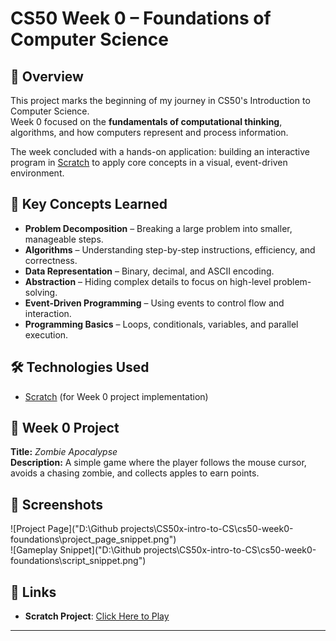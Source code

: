 # CS50 Week 0 – Foundations of Computer Science

## 📌 Overview
This project marks the beginning of my journey in CS50's Introduction to Computer Science.  
Week 0 focused on the **fundamentals of computational thinking**, algorithms, and how computers represent and process information.  

The week concluded with a hands-on application: building an interactive program in [Scratch](https://scratch.mit.edu/) to apply core concepts in a visual, event-driven environment.

## 🎯 Key Concepts Learned
- **Problem Decomposition** – Breaking a large problem into smaller, manageable steps.
- **Algorithms** – Understanding step-by-step instructions, efficiency, and correctness.
- **Data Representation** – Binary, decimal, and ASCII encoding.
- **Abstraction** – Hiding complex details to focus on high-level problem-solving.
- **Event-Driven Programming** – Using events to control flow and interaction.
- **Programming Basics** – Loops, conditionals, variables, and parallel execution.

## 🛠️ Technologies Used
- [Scratch](https://scratch.mit.edu/) (for Week 0 project implementation)

## 🚀 Week 0 Project
**Title:** *Zombie Apocalypse*  
**Description:** A simple game where the player follows the mouse cursor, avoids a chasing zombie, and collects apples to earn points.

## 📸 Screenshots
![Project Page]("D:\Github projects\CS50x-intro-to-CS\cs50-week0-foundations\project_page_snippet.png")  
![Gameplay Snippet]("D:\Github projects\CS50x-intro-to-CS\cs50-week0-foundations\script_snippet.png")

## 🔗 Links
- **Scratch Project**: [Click Here to Play](https://scratch.mit.edu/projects/1206305350)

---
